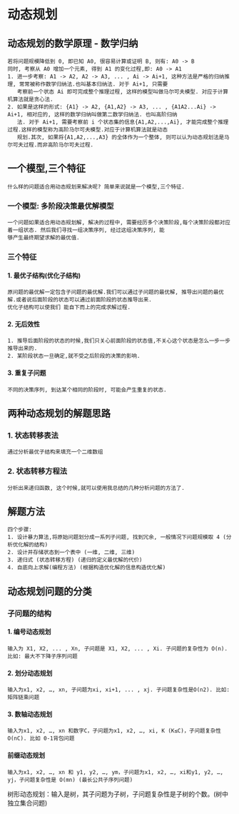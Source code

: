 # 动态规划
## 动态规划的数学原理 - 数学归纳
    若将问题规模降低到 0, 即已知 A0, 很容易计算或证明 B, 则有: A0 -> B
    同时, 考察从 A0 增加一个元素, 得到 A1 的变化过程,即: A0 -> A1
    1. 进一步考察: A1 -> A2, A2 -> A3, ... , Ai -> Ai+1, 这种方法是严格的归纳推理, 常常被称作数学归纳法.也叫基本归纳法. 对于 Ai+1, 只需要
       考察前一个状态 Ai 即可完成整个推理过程, 这样的模型叫做马尔可夫模型. 对应于计算机算法就是贪心法.
    2. 如果是这样的形式: {A1} -> A2, {A1,A2} -> A3, ... , {A1A2...Ai} -> Ai+1, 相对应的, 这样的数学归纳叫做第二数学归纳法. 也叫高阶归纳
       法. 对于 Ai+1, 需要考察前 i 个状态集的信息{A1,A2,...,Ai}, 才能完成整个推理过程.这样的模型称为高阶马尔可夫模型.对应于计算机算法就是动态
       规划.其次, 如果将{A1,A2,...,A3} 的全体作为一个整体, 则可以认为动态规划法是马尔可夫过程.而非高阶马尔可夫过程.
## 一个模型,三个特征
    什么样的问题适合用动态规划来解决呢? 简单来说就是一个模型,三个特征.
### 一个模型: 多阶段决策最优解模型
    一个问题如果适合用动态规划解, 解决的过程中, 需要经历多个决策阶段,每个决策阶段都对应着一组状态. 然后我们寻找一组决策序列, 经过这组决策序列, 能
    够产生最终期望求解的最优值.  
### 三个特征
#### 1. 最优子结构(优化子结构)
    原问题的最优解一定包含子问题的最优解.我们可以通过子问题的最优解, 推导出问题的最优解.或者说后面阶段的状态可以通过前面阶段的状态推导出来.
    优化子结构可以使我们 能自下而上的完成求解过程.
#### 2. 无后效性
    1. 推导后面阶段的状态的时候,我们只关心前面阶段的状态值,不关心这个状态是怎么一步一步推导出来的.
    2. 某阶段状态一旦确定,就不受之后阶段的决策的影响.
#### 3. 重复子问题 
    不同的决策序列, 到达某个相同的阶段时, 可能会产生重复的状态.
## 两种动态规划的解题思路
### 1. 状态转移表法
    通过分析最优子结构来填充一个二维数组
### 2. 状态转移方程法
    分析出来递归函数, 这个时候,就可以使用我总结的几种分析问题的方法了.
## 解题方法
    四个步骤:
    1. 设计暴力算法,将原始问题划分成一系列子问题, 找到冗余, 一般情况下问题规模取 4 (分析优化解的结构)
    2. 设计并存储状态到一个表中 (一维, 二维, 三维) 
    3. 递归式 (状态转移方程) (递归的定义最优解的代价)
    4. 自底向上求解(编程方法) (根据构造优化解的信息构造优化解)
## 动态规划问题的分类
### 子问题的结构
#### 1. 编号动态规划
    输入为 X1, X2, ... , Xn, 子问题是 X1, X2, ... , Xi. 子问题的复杂性为 O(n). 比如: 最大不下降子序列问题
#### 2. 划分动态规划
    输入为x1, x2, …, xn, 子问题为xi, xi+1, ... , xj. 子问题复杂性是O(n2). 比如: 矩阵链乘问题
#### 3. 数轴动态规划
    输入为x1, x2, …, xn 和数字C，子问题为x1, x2, …, xi, K (K≤C)，子问题复杂性O(nC). 比如 0-1背包问题
#### 前缀动态规划
    输入为x1, x2, …, xn 和 y1, y2, …, ym，子问题为x1, x2, …, xi和y1, y2, …, yj，子问题复杂性是 O(mn) (最长公共子序列问题)
树形动态规划：输入是树，其子问题为子树，子问题复杂性是子树的个数。(树中独立集合问题)














